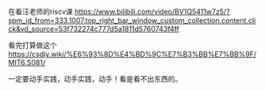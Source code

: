 在看汪老师的riscv课
https://www.bilibili.com/video/BV1Q5411w7z5/?spm_id_from=333.1007.top_right_bar_window_custom_collection.content.click&vd_source=53f732274c777d5a1811d5760743f4ff

看完打算做这个
https://csdiy.wiki/%E6%93%8D%E4%BD%9C%E7%B3%BB%E7%BB%9F/MIT6.S081/

一定要动手实践，动手实践，动手！看是看不出东西的。